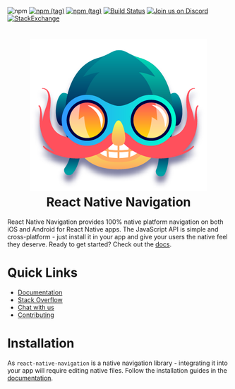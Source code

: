 ![npm](https://img.shields.io/npm/dw/react-native-navigation.svg)
[![npm (tag)](https://img.shields.io/npm/v/react-native-navigation/latest.svg)](https://github.com/wix/react-native-navigation/tree/master)
[![npm (tag)](https://img.shields.io/npm/v/react-native-navigation/snapshot.svg)](https://github.com/wix/react-native-navigation/tree/master)
[![Build Status](https://img.shields.io/jenkins/s/http/jenkins-oss.wixpress.com:8080/job/multi-react-native-navigation-master.svg)](https://jenkins-oss.wixpress.com/job/multi-react-native-navigation-master/)
[![Join us on Discord](https://img.shields.io/badge/discord-react--native--navigation-738bd7.svg?style=flat)](https://discord.gg/DhkZjq2)
[![StackExchange](https://img.shields.io/stackexchange/stackoverflow/t/react-native-navigation.svg)](https://stackoverflow.com/questions/tagged/react-native-navigation)

<h1 align="center">
  <img src=".logo.png"/><br/>
  React Native Navigation
</h1>

React Native Navigation provides 100% native platform navigation on both iOS and Android for React Native apps. The JavaScript API is simple and cross-platform - just install it in your app and give your users the native feel they deserve. Ready to get started? Check out the [docs](https://wix.github.io/react-native-navigation/).

# Quick Links
- [Documentation](https://wix.github.io/react-native-navigation/)
- [Stack Overflow](http://stackoverflow.com/questions/tagged/react-native-navigation)
- [Chat with us](https://discord.gg/DhkZjq2)
- [Contributing](/docs/docs/WorkingLocally.md)

# Installation
As `react-native-navigation` is a native navigation library - integrating it into your app will require editing native files. Follow the installation guides in the [documentation](https://wix.github.io/react-native-navigation/).


